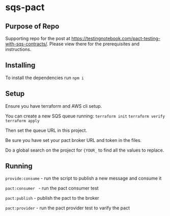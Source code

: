 # sqs-pact

## Purpose of Repo

Supporting repo for the post at https://testingnotebook.com/pact-testing-with-sqs-contracts/. Please view there for the prerequisites and instructions.

## Installing

To install the dependencies run `npm i`

## Setup

Ensure you have terraform and AWS cli setup.

You can create a new SQS queue running:
`terraform init`
`terraform verify`
`terraform apply`

Then set the queue URL in this project.

Be sure you have set your pact broker URL and token in the files.

Do a global search on the project for `{YOUR_` to find all the values to replace.

## Running

`provide:consume` - run the script to publish a new message and consume it

`pact:consumer ` - run the pact consumer test

`pact:publish` - publish the pact to the broker

`pact:provider` - run the pact provider test to varify the pact
